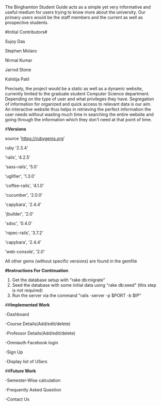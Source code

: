 The Binghamton Student Guide acts as a simple yet very informative and useful medium for users trying to know more about the university. Our primary users would be the staff members and the current as well as prospective students.

#Initial Contributors#

  Sujoy Das
  
  Stephen Molaro
  
  Nirmal Kumar
  
  Jarrod Stone
  
  Kshitija Patil    

Precisely, the project would be a static as well as a dynamic website, currently limited to the graduate student Computer Science department.
Depending on the type of user and what privileges they have. Segregation of information for organized and quick access to relevant data is our aim. 
An interactive website thus helps in retrieving the perfect information the user needs without wasting much time in searching the entire website and going through the information which they don't need at that point of time.

#**Versions**

  source 'https://rubygems.org'

  ruby '2.3.4'
  
  'rails', '4.2.5'
  
  'sass-rails', '5.0'
  
  'uglifier', '1.3.0'
  
  'coffee-rails', '4.1.0'
  
  'cucumber', '2.0.0'
  
  'capybara', '2.4.4'
  
  'jbuilder', '2.0'
  
  'sdoc', '0.4.0'
  
  'rspec-rails', '3.7.2'
  
  'capybara', '2.4.4'
  
  'web-console', '2.0'

All other gems (without specific versions) are found in the gemfile

**#Instructions For Continuation**
  1. Get the database setup with "rake db:migrate"
  2. Seed the database with some initial data using "rake db:seed" (this step is not required)
  3. Run the server via the command "rails -server -p $PORT -b $IP"

##**Implemented Work**

  -Dashboard
  
  -Course Details(Add/edit/delete)
  
  -Professor Details(Add/edit/delete)
  
  -Omniauth Facebook login
  
  -Sign Up
  
  -Display list of USers

##**Future Work**

  -Semester-Wise calculation
  
  -Frequently Asked Question
  
  -Contact Us
